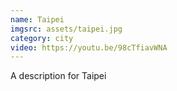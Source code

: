 ```yaml
---
name: Taipei
imgsrc: assets/taipei.jpg
category: city
video: https://youtu.be/98cTfiavWNA
---
```


A description for Taipei
